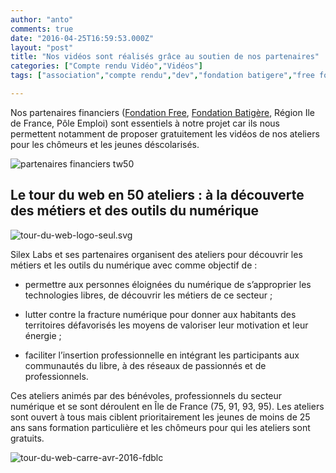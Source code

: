 ```yaml
---
author: "anto"
comments: true
date: "2016-04-25T16:59:53.000Z"
layout: "post"
title: "Nos vidéos sont réalisés grâce au soutien de nos partenaires"
categories: ["Compte rendu Vidéo","Vidéos"]
tags: ["association","compte rendu","dev","fondation batigere","free fondation","initiation","le tour du web en 50 ateliers","Pôle emploi","Région Ile de France","silex labs","silexlabs","tw50","video","webdev"]

---
```

Nos partenaires financiers ([Fondation Free](http://www.fondation-free.fr/), [Fondation Batigère](http://www.fondation-batigere.fr/), Région Ile de France, Pôle Emploi) sont essentiels à notre projet car ils nous permettent notamment de proposer gratuitement les vidéos de nos ateliers pour les chômeurs et les jeunes déscolarisés.

![partenaires financiers tw50](https://www.silexlabs.org/wp-content/uploads/2016/07/partenaires-financiers-tw50-687x99.png)


## **Le tour du web en 50 ateliers : à la découverte des métiers et des outils du numérique**


![tour-du-web-logo-seul.svg](https://www.silexlabs.org/wp-content/uploads/2016/04/tour-du-web-logo-seul.svg_.png)

Silex Labs et ses partenaires organisent des ateliers pour découvrir les métiers et les outils du numérique avec comme objectif de :




  * permettre aux personnes éloignées du numérique de s’approprier les technologies libres, de découvrir les métiers de ce secteur ;


  * lutter contre la fracture numérique pour donner aux habitants des territoires défavorisés les moyens de valoriser leur motivation et leur énergie ;


  * faciliter l’insertion professionnelle en intégrant les participants aux communautés du libre, à des réseaux de passionnés et de professionnels.


Ces ateliers animés par des bénévoles, professionnels du secteur numérique et se sont déroulent en Île de France (75, 91, 93, 95). Les ateliers sont ouvert à tous mais ciblent prioritairement les jeunes de moins de 25 ans sans formation particulière et les chômeurs pour qui les ateliers sont gratuits.

![tour-du-web-carre-avr-2016-fdblc](https://www.silexlabs.org/wp-content/uploads/2016/07/tour-du-web-carre-avr-2016-fdblc.png)








